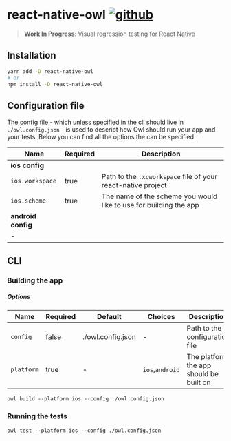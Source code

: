 # react-native-owl [![github][github-image]][github-url]

> **Work In Progress**: Visual regression testing for React Native

## Installation

```sh
yarn add -D react-native-owl
# or
npm install -D react-native-owl
```

## Configuration file

The config file - which unless specified in the cli should live in `./owl.config.json` - is used to descript how Owl should run your app and your tests. Below you can find all the options the can be specified.

| Name               | Required | Description                                                       |
| ------------------ | -------- | ----------------------------------------------------------------- |
| **ios config**     |          |                                                                   |
| `ios.workspace`    | true     | Path to the `.xcworkspace` file of your react-native project      |
| `ios.scheme`       | true     | The name of the scheme you would like to use for building the app |
| **android config** |          |                                                                   |
| -                  |          |                                                                   |

## CLI

### Building the app

##### Options

| Name       | Required | Default           | Choices         | Description                             |
| ---------- | -------- | ----------------- | --------------- | --------------------------------------- |
| `config`   | false    | ./owl.config.json | -               | Path to the configuration file          |
| `platform` | true     | -                 | `ios`,`android` | The platform the app should be built on |

```
owl build --platform ios --config ./owl.config.json
```

### Running the tests

```
owl test --platform ios --config ./owl.config.json
```

[github-image]: https://github.com/FormidableLabs/react-native-owl/workflows/Run%20Tests/badge.svg
[github-url]: https://github.com/FormidableLabs/react-native-owl/actions
